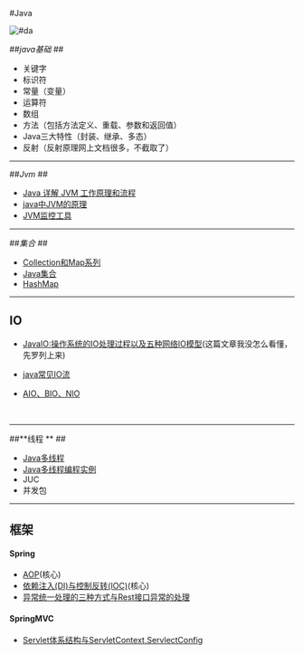 #Java 



![#da](http://upload-images.jianshu.io/upload_images/8593035-851ad9bdb6f7128e.png?imageMogr2/auto-orient/strip%7CimageView2/2/w/1240)



##*java基础*   ##

* 关键字
* 标识符
* 常量（变量）
* 运算符
* 数组
* 方法（包括方法定义、重载、参数和返回值）
* Java三大特性（封装、继承、多态）
* 反射（反射原理网上文档很多，不截取了）


------



##*Jvm*   ##

* [Java 详解 JVM 工作原理和流程](http://www.cnblogs.com/lishun1005/p/6019678.html)
* [java中JVM的原理](http://blog.csdn.net/witsmakemen/article/details/28600127/)
* [JVM监控工具](http://blog.csdn.net/wisgood/article/details/25343845)


-----

##*集合*    ##

* [Collection和Map系列](https://github.com/pzxwhc/MineKnowContainer/issues/75)
* [Java集合](https://github.com/pzxwhc/MineKnowContainer/issues/18)
* [HashMap](https://github.com/pzxwhc/MineKnowContainer/issues/19)

---

## IO   ##

* [JavaIO:操作系统的IO处理过程以及五种网络IO模型](https://github.com/pzxwhc/MineKnowContainer/issues/22)(这篇文章我没怎么看懂，先罗列上来)

* [java常见IO流](https://github.com/pzxwhc/MineKnowContainer/issues/23)

* [AIO、BIO、NIO](http://blog.csdn.net/anxpp/article/details/51512200)

  ​

---

##**线程 **   ##

* [Java多线程](https://github.com/pzxwhc/MineKnowContainer/issues/6)
* [Java多线程编程实例](https://www.cnblogs.com/luxiaoxun/p/3870265.html)
* JUC
* 并发包

----

## 框架    ##

#### Spring   ####

* [AOP](https://github.com/pzxwhc/MineKnowContainer/issues/28)(核心)
* [依赖注入(DI)与控制反转(IOC)](https://github.com/pzxwhc/MineKnowContainer/issues/30)(核心)
* [异常统一处理的三种方式与Rest接口异常的处理](https://github.com/pzxwhc/MineKnowContainer/issues/29)

#### SpringMVC   ####

* [Servlet体系结构与ServletContext,ServlectConfig](https://github.com/pzxwhc/MineKnowContainer/issues/32)